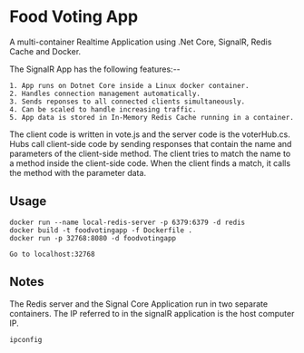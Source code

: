 ﻿# Food Voting App
A multi-container Realtime Application using .Net Core, SignalR, Redis Cache and Docker.  

The SignalR App has the following features:--

	1. App runs on Dotnet Core inside a Linux docker container.
	2. Handles connection management automatically.
	3. Sends reponses to all connected clients simultaneously. 
	4. Can be scaled to handle increasing traffic.
	5. App data is stored in In-Memory Redis Cache running in a container.

The client code is written in vote.js and the server code is the voterHub.cs.
Hubs call client-side code by sending responses that contain the name and 
parameters of the client-side method. The client tries to match the name
to a method inside the client-side code. When the client finds a match, it calls the
method with the parameter data.

## Usage
```
docker run --name local-redis-server -p 6379:6379 -d redis
docker build -t foodvotingapp -f Dockerfile .
docker run -p 32768:8080 -d foodvotingapp

Go to localhost:32768
```

## Notes
The Redis server and the Signal Core Application run in two separate containers. The IP referred to
in the signalR application is the host computer IP.

```
ipconfig
```
